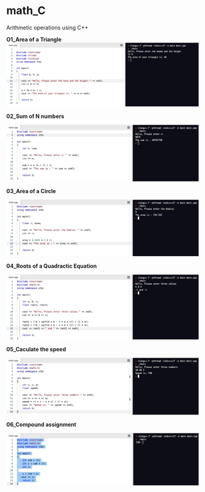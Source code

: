 # math_C

Arithmetic operations using C++

**O1_Area of a Triangle**
![alt text](Demo/triangle.jpeg)

**02_Sum of N numbers**

![alt text](Demo/sum.jpeg)

**03_Area of a Circle**

![alt text](Demo/circle.jpeg)

**04_Roots of a Quadractic Equation**

![alt text](Demo/roots.jpeg)

**05_Caculate the speed**

![alt text](Demo/speed.jpeg)

**06_Compound assignment**

![alt text](Demo/compound.jpeg)
